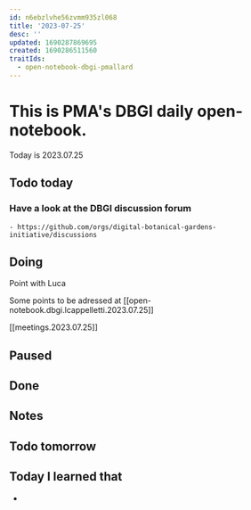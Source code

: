 ```yaml
---
id: n6ebzlvhe56zvmm935zl068
title: '2023-07-25'
desc: ''
updated: 1690287869695
created: 1690286511560
traitIds:
  - open-notebook-dbgi-pmallard
---
```



# This is PMA's DBGI daily open-notebook.

Today is 2023.07.25

## Todo today

### Have a look at the DBGI discussion forum
    - https://github.com/orgs/digital-botanical-gardens-initiative/discussions
###
###

## Doing

Point with Luca

Some points to be adressed at [[open-notebook.dbgi.lcappelletti.2023.07.25]]

[[meetings.2023.07.25]]





## Paused

## Done

## Notes

## Todo tomorrow

###
###
###


## Today I learned that

-